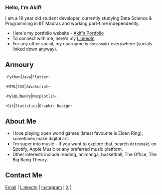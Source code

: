 
### Hello, I'm Akif!

I am a 19 year old student developer, currently
studying Data Science & Programming in IIT Madras and working part-time independently.

- Here's my portfolio website - [Akif's Portfolio](dotcomaki.github.io)
- To connect with me, here's my [LinkedIn](https://linkedin.com/in/mohammadakif)
- For any other social, my username is `dotcomaki` everywhere (socials linked down anyway).

## Armoury
-`Python`|`Java`|`Flutter`-

-`HTML`|`CSS`|`JavaScript`-

-`MySQL`|`NumPy`|`Matplotlib`-

-`Git`|`Statistics`|`Graphic Design`-

## About Me

- I love playing open world games (latest favourite is Elden Ring), sometimes make digital art.
- I'm super into music - if you want to explore that, search `dotcomaki` on Spotify, Apple Music or any preferred music platform.
- Other interests include reading, animanga, basketball, The Office, The Big Bang Theory.

## Contact Me

[Email](mailto:dotcomakif@gmail.com) |
[LinkedIn](https://www.linkedin.com/in/mohammadakif) | [Instagram](instagram.com/dotcomaki) | 
[X](x.com/dotcomaki) | 

